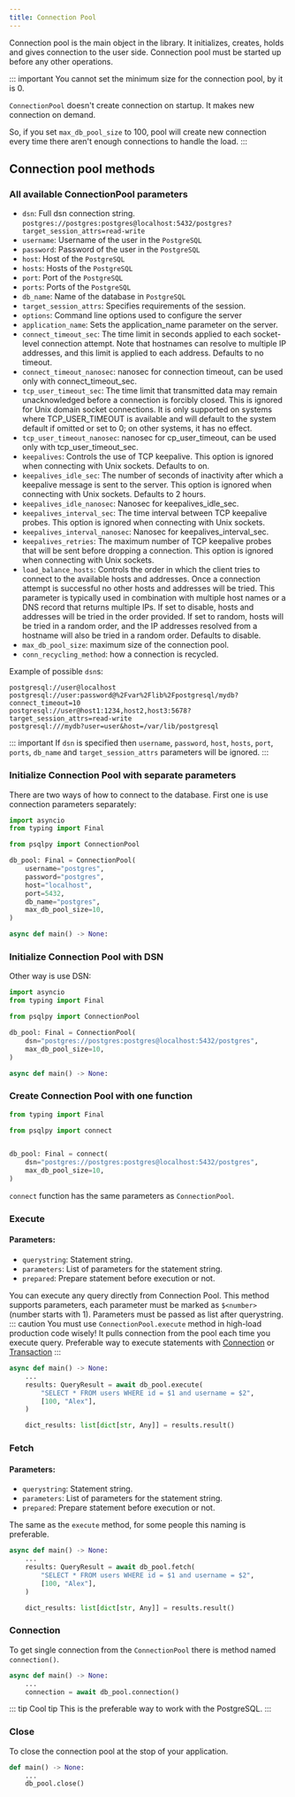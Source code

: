 ```yaml
---
title: Connection Pool
---
```


Connection pool is the main object in the library. It initializes, creates, holds and gives connection to the user side.
Connection pool must be started up before any other operations.

::: important
You cannot set the minimum size for the connection pool, by it is 0.

`ConnectionPool` doesn't create connection on startup. It makes new connection on demand.

So, if you set `max_db_pool_size` to 100, pool will create new connection every time there aren't enough connections to handle the load.
:::

## Connection pool methods

### All available ConnectionPool parameters

- `dsn`: Full dsn connection string.
    `postgres://postgres:postgres@localhost:5432/postgres?target_session_attrs=read-write`
- `username`: Username of the user in the `PostgreSQL`
- `password`: Password of the user in the `PostgreSQL`
- `host`: Host of the `PostgreSQL`
- `hosts`: Hosts of the `PostgreSQL`
- `port`: Port of the `PostgreSQL`
- `ports`: Ports of the `PostgreSQL`
- `db_name`: Name of the database in `PostgreSQL`
- `target_session_attrs`: Specifies requirements of the session.
- `options`: Command line options used to configure the server
- `application_name`: Sets the application_name parameter on the server.
- `connect_timeout_sec`: The time limit in seconds applied to each socket-level
    connection attempt.
    Note that hostnames can resolve to multiple IP addresses,
    and this limit is applied to each address. Defaults to no timeout.
- `connect_timeout_nanosec`: nanosec for connection timeout,
    can be used only with connect_timeout_sec.
- `tcp_user_timeout_sec`: The time limit that
    transmitted data may remain unacknowledged
    before a connection is forcibly closed.
    This is ignored for Unix domain socket connections.
    It is only supported on systems where TCP_USER_TIMEOUT
    is available and will default to the system default if omitted
    or set to 0; on other systems, it has no effect.
- `tcp_user_timeout_nanosec`: nanosec for cp_user_timeout,
    can be used only with tcp_user_timeout_sec.
- `keepalives`: Controls the use of TCP keepalive.
    This option is ignored when connecting with Unix sockets.
    Defaults to on.
- `keepalives_idle_sec`: The number of seconds of inactivity after
    which a keepalive message is sent to the server.
    This option is ignored when connecting with Unix sockets.
    Defaults to 2 hours.
- `keepalives_idle_nanosec`: Nanosec for keepalives_idle_sec.
- `keepalives_interval_sec`: The time interval between TCP keepalive probes.
    This option is ignored when connecting with Unix sockets.
- `keepalives_interval_nanosec`: Nanosec for keepalives_interval_sec.
- `keepalives_retries`: The maximum number of TCP keepalive probes
    that will be sent before dropping a connection.
    This option is ignored when connecting with Unix sockets.
- `load_balance_hosts`: Controls the order in which the client tries to connect
    to the available hosts and addresses.
    Once a connection attempt is successful no other
    hosts and addresses will be tried.
    This parameter is typically used in combination with multiple host names
    or a DNS record that returns multiple IPs.
    If set to disable, hosts and addresses will be tried in the order provided.
    If set to random, hosts will be tried in a random order, and the IP addresses
    resolved from a hostname will also be tried in a random order.
    Defaults to disable.
- `max_db_pool_size`: maximum size of the connection pool.
- `conn_recycling_method`: how a connection is recycled.

Example of possible `dsn`s:

```
postgresql://user@localhost
postgresql://user:password@%2Fvar%2Flib%2Fpostgresql/mydb?connect_timeout=10
postgresql://user@host1:1234,host2,host3:5678?target_session_attrs=read-write
postgresql:///mydb?user=user&host=/var/lib/postgresql
```

::: important
If `dsn` is specified then `username`, `password`, `host`, `hosts`, `port`, `ports`, `db_name` and `target_session_attrs`
parameters will be ignored.
:::

### Initialize Connection Pool with separate parameters

There are two ways of how to connect to the database. First one is use connection parameters separately:

```python
import asyncio
from typing import Final

from psqlpy import ConnectionPool

db_pool: Final = ConnectionPool(
    username="postgres",
    password="postgres",
    host="localhost",
    port=5432,
    db_name="postgres",
    max_db_pool_size=10,
)

async def main() -> None:

```

### Initialize Connection Pool with DSN

Other way is use DSN:

```python
import asyncio
from typing import Final

from psqlpy import ConnectionPool

db_pool: Final = ConnectionPool(
    dsn="postgres://postgres:postgres@localhost:5432/postgres",
    max_db_pool_size=10,
)

async def main() -> None:

```

### Create Connection Pool with one function
```py
from typing import Final

from psqlpy import connect


db_pool: Final = connect(
    dsn="postgres://postgres:postgres@localhost:5432/postgres",
    max_db_pool_size=10,
)
```
`connect` function has the same parameters as `ConnectionPool`.

### Execute

#### Parameters:

- `querystring`: Statement string.
- `parameters`: List of parameters for the statement string.
- `prepared`: Prepare statement before execution or not.

You can execute any query directly from Connection Pool.
This method supports parameters, each parameter must be marked as `$<number>` (number starts with 1).
Parameters must be passed as list after querystring.
::: caution
You must use `ConnectionPool.execute` method in high-load production code wisely!
It pulls connection from the pool each time you execute query.
Preferable way to execute statements with [Connection](./../../introduction/components/connection.md) or [Transaction](./../../introduction/components/transaction.md)
:::

```python
async def main() -> None:
    ...
    results: QueryResult = await db_pool.execute(
        "SELECT * FROM users WHERE id = $1 and username = $2",
        [100, "Alex"],
    )

    dict_results: list[dict[str, Any]] = results.result()
```

### Fetch

#### Parameters:

- `querystring`: Statement string.
- `parameters`: List of parameters for the statement string.
- `prepared`: Prepare statement before execution or not.

The same as the `execute` method, for some people this naming is preferable.

```python
async def main() -> None:
    ...
    results: QueryResult = await db_pool.fetch(
        "SELECT * FROM users WHERE id = $1 and username = $2",
        [100, "Alex"],
    )

    dict_results: list[dict[str, Any]] = results.result()
```

### Connection

To get single connection from the `ConnectionPool` there is method named `connection()`.

```python
async def main() -> None:
    ...
    connection = await db_pool.connection()
```

::: tip Cool tip
This is the preferable way to work with the PostgreSQL.
:::


### Close

To close the connection pool at the stop of your application.
```python
def main() -> None:
    ...
    db_pool.close()
```
